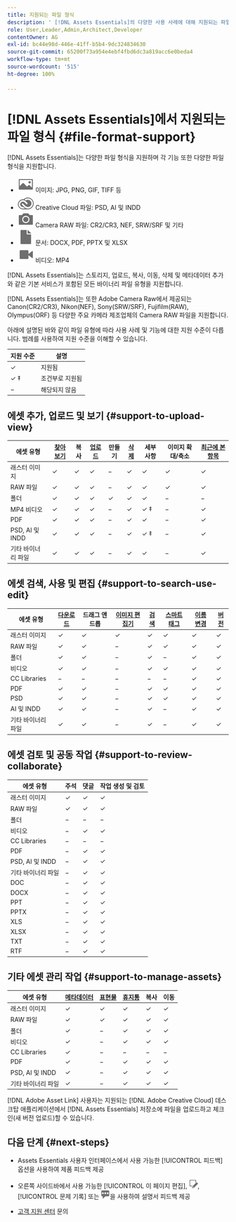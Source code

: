 ```yaml
---
title: 지원되는 파일 형식
description: ' [!DNL Assets Essentials]의 다양한 사용 사례에 대해 지원되는 파일 형식'
role: User,Leader,Admin,Architect,Developer
contentOwner: AG
exl-id: bc44e98d-446e-41ff-b5b4-9dc324834630
source-git-commit: 65200f73a954e4ebf4fbd6dc3a819acc6e0beda4
workflow-type: tm+mt
source-wordcount: '515'
ht-degree: 100%

---
```


# [!DNL Assets Essentials]에서 지원되는 파일 형식 {#file-format-support}

[!DNL Assets Essentials]는 다양한 파일 형식을 지원하며 각 기능 또한 다양한 파일 형식을 지원합니다.

* ![image file type icon](assets/image-icon.svg) 이미지: JPG, PNG, GIF, TIFF 등
* ![creative cloudtype icon](assets/creative-cloud-files.svg) Creative Cloud 파일: PSD, AI 및 INDD
* ![camera type icon](assets/camera-icon.svg) Camera RAW 파일: CR2/CR3, NEF, SRW/SRF 및 기타
* ![document file type icon](assets/document-icon.svg) 문서: DOCX, PDF, PPTX 및 XLSX
* ![video file type icon](assets/video-icon.svg) 비디오: MP4

[!DNL Assets Essentials]는 스토리지, 업로드, 복사, 이동, 삭제 및 메타데이터 추가와 같은 기본 서비스가 포함된 모든 바이너리 파일 유형을 지원합니다.

[!DNL Assets Essentials]는 또한 Adobe Camera Raw에서 제공되는 Canon(CR2/CR3), Nikon(NEF), Sony(SRW/SRF), Fujifilm(RAW), Olympus(ORF) 등 다양한 주요 카메라 제조업체의 Camera RAW 파일을 지원합니다.

아래에 설명된 바와 같이 파일 유형에 따라 사용 사례 및 기능에 대한 지원 수준이 다릅니다. 범례를 사용하여 지원 수준을 이해할 수 있습니다.

| 지원 수준 | 설명 |
|-------------------|-------------------------|
| ✓ | 지원됨 |
| ✓ ‡ | 조건부로 지원됨 |
| − | 해당되지 않음 |

## 에셋 추가, 업로드 및 보기 {#support-to-upload-view}

<!-- TBD: For AEM, AI files require the PDF option to be selected when saving the AI file.
-->

| 에셋 유형 | [찾아보기](/help/using/navigate-view.md) | 복사 | [업로드](/help/using/add-delete.md) | 만들기 | [삭제](/help/using/add-delete.md#delete-assets) | 세부 사항 | 이미지 확대/축소 | [최근에 본 항목](/help/using/navigate-view.md) |
|-------------------|----------|----------|----------|----------|----------|-------------------|------------|-----------------|
| 래스터 이미지 | ✓ | ✓ | ✓ | − | ✓ | ✓ | ✓ | ✓ |
| RAW 파일 | ✓ | ✓ | ✓ | − | ✓ | ✓ | ✓ | ✓ |
| 폴더 | ✓ | ✓ | ✓ | ✓ | ✓ | ✓ | − | − |
| MP4 비디오 | ✓ | ✓ | ✓ | − | ✓ | ✓ ‡ | − | ✓ |
| PDF | ✓ | ✓ | ✓ | − | ✓ | ✓ | − | ✓ |
| PSD, AI 및 INDD | ✓ | ✓ | ✓ | − | ✓ | ✓ ‡ | − | ✓ |
| 기타 바이너리 파일 | ✓ | ✓ | ✓ | − | ✓ | ✓ | − | ✓ |

<!-- Hiding CC Libraries (considered beta) as per PM feedback.
| CC Libraries  | &#10003; | &minus;  | &#10003; | &#10003; | &#10003; | &#10003; | &minus;    | &minus;         |
-->

## 에셋 검색, 사용 및 편집 {#support-to-search-use-edit}

| 에셋 유형 | [다운로드](/help/using/manage-organize.md#download) | 드래그 앤 드롭 | [이미지 편집기](/help/using/edit-images.md) | [검색](/help/using/search.md) | [스마트 태그](/help/using/metadata.md#tags) | [이름 변경](/help/using/manage-organize.md) | [버전](/help/using/manage-organize.md#versions-of-assets) |
|---------------|----------|---------------|--------------|----------|------------|----------|----------|
| 래스터 이미지 | ✓ | ✓ | ✓ | ✓ | ✓ | ✓ | ✓ |
| RAW 파일 | ✓ | ✓ | − | ✓ | ✓ | ✓ | ✓ | ✓ |
| 폴더 | ✓ | ✓ | − | ✓ | − | ✓ | ✓ |
| 비디오 | ✓ | ✓ | − | ✓ | ✓ | ✓ | ✓ |
| CC Libraries | − | − | − | − | − | ✓ | ✓ |
| PDF | ✓ | ✓ | − | ✓ | ✓ | ✓ | ✓ |
| PSD | ✓ | ✓ | − | ✓ | ✓ | ✓ | ✓ |
| AI 및 INDD | ✓ | ✓ | − | ✓ | − | ✓ | ✓ |
| 기타 바이너리 파일 | ✓ | ✓ | − | ✓ | − | ✓ | ✓ |


## 에셋 검토 및 공동 작업 {#support-to-review-collaborate}

| 에셋 유형 | 주석 | 댓글 | 작업 생성 및 검토 |
|---------------|----------|----------|-------------------------|
| 래스터 이미지 | ✓ | ✓ | ✓ |
| RAW 파일 | ✓ | ✓ | ✓ |
| 폴더 | − | − | − |
| 비디오 | − | ✓ | ✓ |
| CC Libraries | − | − | − |
| PDF | − | ✓ | ✓ |
| PSD, AI 및 INDD | − | ✓ | ✓ |
| 기타 바이너리 파일 | − | ✓ | ✓ |
| DOC | − | ✓ | ✓ |
| DOCX | − | ✓ | ✓ |
| PPT | − | ✓ | ✓ |
| PPTX | − | ✓ | ✓ |
| XLS | − | ✓ | ✓ |
| XLSX | − | ✓ | ✓ |
| TXT | − | ✓ | ✓ |
| RTF | − | ✓ | ✓ |

## 기타 에셋 관리 작업 {#support-to-manage-assets}

| 에셋 유형 | [메타데이터](/help/using/metadata.md) | [표현물](/help/using/add-delete.md#renditions) | [휴지통](/help/using/add-delete.md#delete-assets) | 복사 | 이동 |
|---------------|-------------------|------------|----------|----------|----------|
| 래스터 이미지 | ✓ | ✓ | ✓ | ✓ | ✓ |
| RAW 파일 | ✓ | ✓ | ✓ | ✓ | ✓ |
| 폴더 | ✓ | − | ✓ | ✓ | ✓ |
| 비디오 | ✓ | − | ✓ | ✓ | ✓ |
| CC Libraries | ✓ | − | − | − | − |
| PDF | ✓ | − | ✓ | ✓ | ✓ |
| PSD, AI 및 INDD | ✓ | − | ✓ | ✓ | ✓ |
| 기타 바이너리 파일 | ✓ | − | ✓ | ✓ | ✓ |

[!DNL Adobe Asset Link] 사용자는 지원되는 [!DNL Adobe Creative Cloud] 데스크탑 애플리케이션에서 [!DNL Assets Essentials] 저장소에 파일을 업로드하고 체크인(새 버전 업로드)할 수 있습니다.

<!-- TBD: Saving the template table separately for later use.
| Asset type    | Features |
|---------------|----------|
| Raster images |          |
| Folders       |          |
| Videos        |          |
| CC Libraries  |          |
| PDF files     |          |
| PSD           |          |
| AI            |          |
| INDD          |          |

>[!MORELIKETHIS]
>
>* []()
-->

## 다음 단계 {#next-steps}

* Assets Essentials 사용자 인터페이스에서 사용 가능한 [!UICONTROL 피드백] 옵션을 사용하여 제품 피드백 제공

* 오른쪽 사이드바에서 사용 가능한 [!UICONTROL 이 페이지 편집], ![페이지 편집](assets/do-not-localize/edit-page.png), [!UICONTROL 문제 기록] 또는 ![GitHub 문제 생성](assets/do-not-localize/github-issue.png)을 사용하여 설명서 피드백 제공

* [고객 지원 센터](https://experienceleague.adobe.com/?support-solution=General#support) 문의
